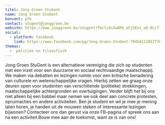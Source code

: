 ```yaml
---
titel: Jong Groen StuGent
naam: Jong Groen StuGent
konvent: pfk
contact: stugent@jonggroen.be
website: https://www.jonggroen.be/stugent?fbclid=IwAR0_aFj5Eus_o6-9Lr77uoRBJ7gd5s5vVCoLWSZUThtGHpdZRK0YAt0FCuc
social:
  - platform: facebook
    link: https://www.facebook.com/pg/Jong-Groen-StuGent-794541110577767/about/?ref=page_internal
themas:
  -  politiek en filosofisch
---
```


Jong Groen StuGent is een alternatieve vereniging die zich op studenten met een inzet voor een duurzame en sociaal rechtvaardige maatschappij. We maken via debatten en lezingen ruimte voor een kritische benadering van culturele en wetenschappelijke vragen.
Hierbij zetten we graag onze deuren open voor studenten van verschillende (politieke) strekkingen, maatschappelijke achtergronden en overtuigingen.
Verder blijft het bij ons niet alleen bij een babbel maar nemen we ook deel aan concrete protesten, opruimacties en andere activiteiten.
Ben je student en wil je mee je mening laten horen, je handen uit de mouwen steken of interessante lezingen bijwonen? Contacteer ons dan gerust via onze FB-pagina of spreek ons aan na een activiteit.Bouw mee aan de toekomst, want ze is van ons!
